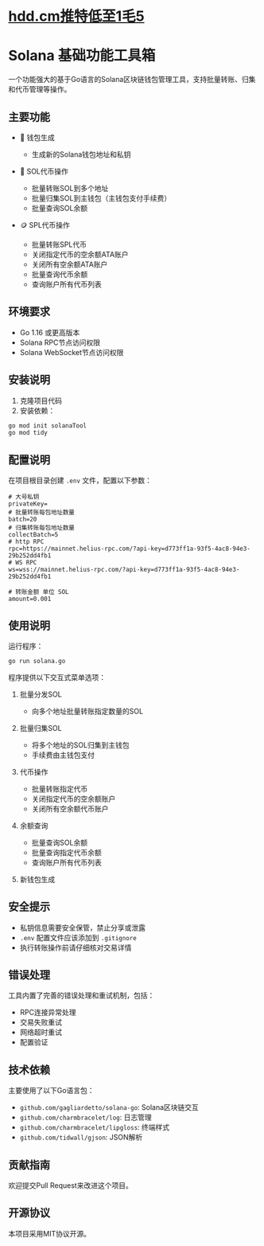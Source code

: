 # [hdd.cm推特低至1毛5](https://hdd.cm/)

# Solana 基础功能工具箱

一个功能强大的基于Go语言的Solana区块链钱包管理工具，支持批量转账、归集和代币管理等操作。

## 主要功能

- 🔑 钱包生成
  - 生成新的Solana钱包地址和私钥
  
- 💸 SOL代币操作
  - 批量转账SOL到多个地址
  - 批量归集SOL到主钱包（主钱包支付手续费）
  - 批量查询SOL余额
  
- 🪙 SPL代币操作
  - 批量转账SPL代币
  - 关闭指定代币的空余额ATA账户
  - 关闭所有空余额ATA账户
  - 批量查询代币余额
  - 查询账户所有代币列表

## 环境要求

- Go 1.16 或更高版本
- Solana RPC节点访问权限
- Solana WebSocket节点访问权限

## 安装说明

1. 克隆项目代码
2. 安装依赖：
```bash
go mod init solanaTool
go mod tidy
```

## 配置说明

在项目根目录创建 `.env` 文件，配置以下参数：

```env
# 大号私钥
privateKey=
# 批量转账每包地址数量
batch=20
# 归集转账每包地址数量
collectBatch=5
# http RPC
rpc=https://mainnet.helius-rpc.com/?api-key=d773ff1a-93f5-4ac8-94e3-29b252dd4fb1
# WS RPC
ws=wss://mainnet.helius-rpc.com/?api-key=d773ff1a-93f5-4ac8-94e3-29b252dd4fb1

# 转账金额 单位 SOL
amount=0.001
```

## 使用说明

运行程序：
```bash
go run solana.go
```

程序提供以下交互式菜单选项：

1. 批量分发SOL
   - 向多个地址批量转账指定数量的SOL
   
2. 批量归集SOL
   - 将多个地址的SOL归集到主钱包
   - 手续费由主钱包支付
   
3. 代币操作
   - 批量转账指定代币
   - 关闭指定代币的空余额账户
   - 关闭所有空余额代币账户
   
4. 余额查询
   - 批量查询SOL余额
   - 批量查询指定代币余额
   - 查询账户所有代币列表
   
5. 新钱包生成

## 安全提示

- 私钥信息需要安全保管，禁止分享或泄露
- `.env` 配置文件应该添加到 `.gitignore`
- 执行转账操作前请仔细核对交易详情

## 错误处理

工具内置了完善的错误处理和重试机制，包括：
- RPC连接异常处理
- 交易失败重试
- 网络超时重试
- 配置验证

## 技术依赖

主要使用了以下Go语言包：
- `github.com/gagliardetto/solana-go`: Solana区块链交互
- `github.com/charmbracelet/log`: 日志管理
- `github.com/charmbracelet/lipgloss`: 终端样式
- `github.com/tidwall/gjson`: JSON解析

## 贡献指南

欢迎提交Pull Request来改进这个项目。

## 开源协议

本项目采用MIT协议开源。
